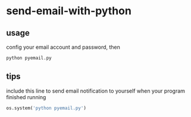 # send-email-with-python

## usage
config your email account and password, then

```sh
python pyemail.py
```

## tips
include this line to send email notification to yourself when your program finished running

```python
os.system('python pyemail.py')
```

